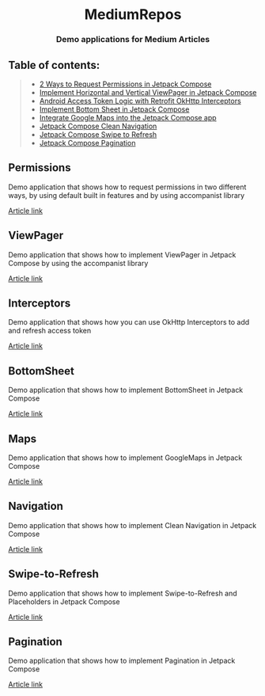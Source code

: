 <h1 align="center">MediumRepos</h1>

<h3 align="center">Demo applications for Medium Articles</h3>

## Table of contents:
> * [2 Ways to Request Permissions in Jetpack Compose](#permissions)
> * [Implement Horizontal and Vertical ViewPager in Jetpack Compose](#viewpager)
> * [Android Access Token Logic with Retrofit OkHttp Interceptors](#interceptors)
> * [Implement Bottom Sheet in Jetpack Compose](#bottomsheet)
> * [Integrate Google Maps into the Jetpack Compose app](#maps)
> * [Jetpack Compose Clean Navigation](#navigation)
> * [Jetpack Compose Swipe to Refresh](#swipe-to-refresh)
> * [Jetpack Compose Pagination](#pagination)


## Permissions

Demo application that shows how to request permissions in two different ways, by using default built in features and by using accompanist library

[Article link](https://medium.com/@igorstevanovic99/jetpack-compose-request-permissions-in-two-ways-fd81c4a702c)

## ViewPager

Demo application that shows how to implement ViewPager in Jetpack Compose by using the accompanist library

[Article link](https://betterprogramming.pub/implement-horizontal-and-vertical-viewpager-in-jetpack-compose-a7a91f2ac746)

## Interceptors

Demo application that shows how you can use OkHttp Interceptors to add and refresh access token

[Article link](https://betterprogramming.pub/android-access-token-logic-with-retrofit-okhttp-interceptors-740ea48547a0)

## BottomSheet

Demo application that shows how to implement BottomSheet in Jetpack Compose

[Article link](https://betterprogramming.pub/implement-bottom-sheet-in-jetpack-compose-d6472e8eaf2e)

## Maps

Demo application that shows how to implement GoogleMaps in Jetpack Compose

[Article link](https://medium.com/p/c2710a226af2#6f49-9d05d20af70b)

## Navigation

Demo application that shows how to implement Clean Navigation in Jetpack Compose

[Article link](https://betterprogramming.pub/jetpack-compose-clean-navigation-94b386f7a076)

## Swipe-to-Refresh

Demo application that shows how to implement Swipe-to-Refresh and Placeholders in Jetpack Compose

[Article link](https://betterprogramming.pub/jetpack-compose-swipe-to-refresh-1d93775970e8)

## Pagination

Demo application that shows how to implement Pagination in Jetpack Compose

[Article link]()
